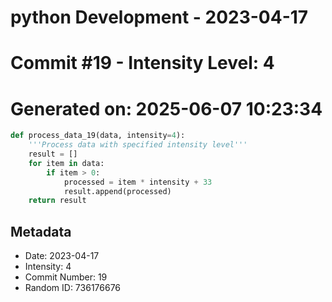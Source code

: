 ﻿# python Development - 2023-04-17
# Commit #19 - Intensity Level: 4
# Generated on: 2025-06-07 10:23:34
```python
def process_data_19(data, intensity=4):
    '''Process data with specified intensity level'''
    result = []
    for item in data:
        if item > 0:
            processed = item * intensity + 33
            result.append(processed)
    return result
```
## Metadata
- Date: 2023-04-17
- Intensity: 4
- Commit Number: 19
- Random ID: 736176676

